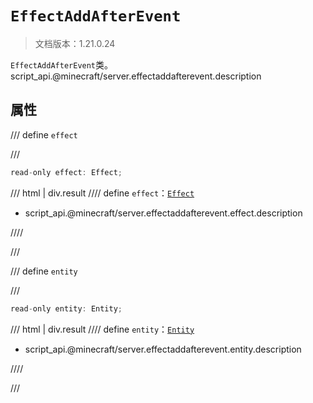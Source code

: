 # `EffectAddAfterEvent`

> 文档版本：1.21.0.24

`EffectAddAfterEvent`类。script_api.@minecraft/server.effectaddafterevent.description

## 属性

/// define
`effect`


///

```js
read-only effect: Effect;
```

/// html | div.result
//// define
`effect`：[`Effect`](./effect.md)

- script_api.@minecraft/server.effectaddafterevent.effect.description


////

///


/// define
`entity`


///

```js
read-only entity: Entity;
```

/// html | div.result
//// define
`entity`：[`Entity`](./entity.md)

- script_api.@minecraft/server.effectaddafterevent.entity.description


////

///

